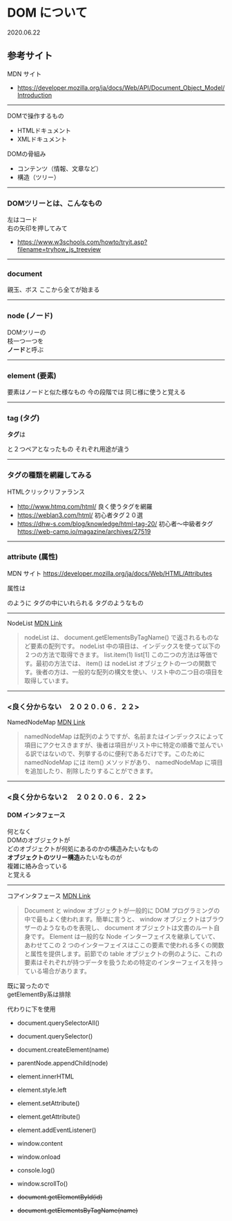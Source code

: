 
# DOM について　

2020.06.22

## 参考サイト

MDN サイト
- https://developer.mozilla.org/ja/docs/Web/API/Document_Object_Model/Introduction

---

DOMで操作するもの
- HTMLドキュメント
- XMLドキュメント

DOMの骨組み
- コンテンツ（情報、文章など）
- 構造（ツリー）

---

### DOMツリーとは、こんなもの

左はコード  
右の矢印を押してみて  
- https://www.w3schools.com/howto/tryit.asp?filename=tryhow_js_treeview

---

### document

親玉、ボス
ここから全てが始まる

---

### node (ノード)

DOMツリーの  
枝一つ一つを  
**ノード**と呼ぶ

---

### element (要素)

要素はノードと似た様なもの
今の段階では
同じ様に使うと覚える

---

### tag (タグ)

**タグ**は
<html></html>
<div></div>
<a></a>
と２つペアとなったもの
それぞれ用途が違う

---

### タグの種類を網羅してみる

HTMLクリックリファランス
- http://www.htmq.com/html/
良く使うタグを網羅
- https://weblan3.com/html/
初心者タグ２０選
- https://dhw-s.com/blog/knowledge/html-tag-20/
初心者〜中級者タグ
https://web-camp.io/magazine/archives/27519

---

### attribute (属性)

MDN サイト
https://developer.mozilla.org/ja/docs/Web/HTML/Attributes

属性は

<div id="属性1" class="属性2"></div>

のように
タグの中にいれられる
タグのようなもの

---

NodeList [MDN Link](https://developer.mozilla.org/ja/docs/Web/API/Document_Object_Model/Introduction)

> nodeList は、 document.getElementsByTagName() で返されるものなど要素の配列です。 nodeList 中の項目は、インデックスを使って以下の２つの方法で取得できます。
> list.item(1)
> list[1]
> この二つの方法は等価です。最初の方法では、 item() は nodeList オブジェクトの一つの関数です。後者の方は、一般的な配列の構文を使い、リスト中の二つ目の項目を取得しています。

---

### <良く分からない　２０２０.０６．２２>

NamedNodeMap [MDN Link](https://developer.mozilla.org/ja/docs/Web/API/Document_Object_Model/Introduction)

> namedNodeMap は配列のようですが、名前またはインデックスによって項目にアクセスきますが、後者は項目がリスト中に特定の順番で並んでいる訳ではないので、列挙するのに便利であるだけです。このために namedNodeMap には item() メソッドがあり、 namedNodeMap に項目を追加したり、削除したりすることができます。

---

### <良く分からない２　２０２０.０６．２２>

#### DOM インタフェース

何となく  
DOMのオブジェクトが  
どのオブジェクトが何処にあるのかの構造みたいなもの  
**オブジェクトのツリー構造**みたいなものが  
複雑に絡み合っている  
と覚える

---

コアインタフェース [MDN Link](https://developer.mozilla.org/ja/docs/Web/API/Document_Object_Model/Introduction)

> Document と window オブジェクトが一般的に DOM プログラミングの中で最もよく使われます。簡単に言うと、 window オブジェクトはブラウザーのようなものを表現し、 document オブジェクトは文書のルート自身です。 Element は一般的な Node インターフェイスを継承していて、あわせてこの 2 つのインターフェイスはここの要素で使われる多くの関数と属性を提供します。前節での table オブジェクトの例のように、これの要素はそれぞれが持つデータを扱うための特定のインターフェイスを持っている場合があります。

既に習ったので  
getElementBy系は排除  

代わりに下を使用
- document.querySelectorAll()
- document.querySelector()

- document.createElement(name)
- parentNode.appendChild(node)
- element.innerHTML
- element.style.left
- element.setAttribute()
- element.getAttribute()
- element.addEventListener()
- window.content
- window.onload
- console.log()
- window.scrollTo()

- <s> document.getElementById(id) </s>
- <s> document.getElementsByTagName(name) </s>

